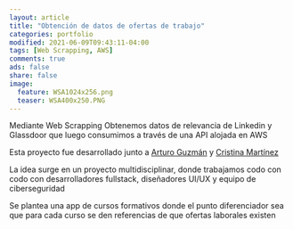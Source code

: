 ```yaml
---
layout: article
title: "Obtención de datos de ofertas de trabajo"
categories: portfolio
modified: 2021-06-09T09:43:11-04:00
tags: [Web Scrapping, AWS]
comments: true
ads: false
share: false
image:
  feature: WSA1024x256.png
  teaser: WSA400x250.PNG
---
```


Mediante Web Scrapping Obtenemos datos de relevancia de Linkedin y Glassdoor 
que luego consumimos a través de una API alojada en AWS

Esta proyecto fue desarrollado junto a [Arturo Guzmán](https://www.linkedin.com/in/arturo-guzm%C3%A1n-solera/) y [Cristina Martínez](https://www.linkedin.com/in/cristina-mart%C3%ADnez-garc%C3%ADa-438209170/)

La idea surge en un proyecto multidisciplinar, donde trabajamos codo con codo con desarrolladores fullstack, 
diseñadores UI/UX y equipo de ciberseguridad

Se plantea una app de cursos formativos donde el punto diferenciador sea que para cada curso
se den referencias de que ofertas laborales existen 
 
